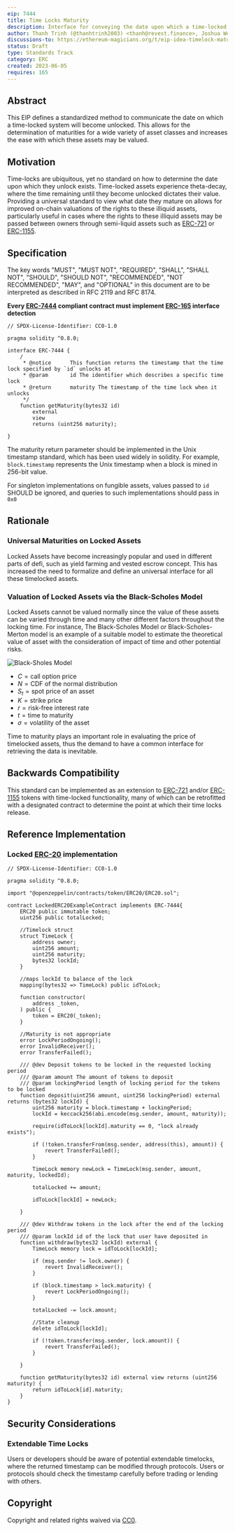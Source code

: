```yaml
---
eip: 7444
title: Time Locks Maturity
description: Interface for conveying the date upon which a time-locked system becomes unlocked
author: Thanh Trinh (@thanhtrinh2003) <thanh@revest.finance>, Joshua Weintraub (@jhweintraub) <josh@revest.finance>, Rob Montgomery (@RobAnon) <rob@revest.finance>
discussions-to: https://ethereum-magicians.org/t/eip-idea-timelock-maturity/15321
status: Draft
type: Standards Track
category: ERC
created: 2023-06-05
requires: 165
---
```


## Abstract

This EIP defines a standardized method to communicate the date on which a time-locked system will become unlocked. This allows for the determination of maturities for a wide variety of asset classes and increases the ease with which these assets may be valued.

## Motivation

Time-locks are ubiquitous, yet no standard on how to determine the date upon which they unlock exists. Time-locked assets experience theta-decay, where the time remaining until they become unlocked dictates their value. Providing a universal standard to view what date they mature on allows for improved on-chain valuations of the rights to these illiquid assets, particularly useful in cases where the rights to these illiquid assets may be passed between owners through semi-liquid assets such as [ERC-721](./eip-721.md) or [ERC-1155](./eip-1155.md).  

## Specification

The key words "MUST", "MUST NOT", "REQUIRED", "SHALL", "SHALL NOT", "SHOULD", "SHOULD NOT", "RECOMMENDED", "NOT RECOMMENDED", "MAY", and "OPTIONAL" in this document are to be interpreted as described in RFC 2119 and RFC 8174.

**Every [ERC-7444](./eip-7444.md) compliant contract must implement [ERC-165](./eip-165.md) interface detection**

```solidity
// SPDX-License-Identifier: CC0-1.0

pragma solidity ^0.8.0;

interface ERC-7444 {
    /
     * @notice      This function returns the timestamp that the time lock specified by `id` unlocks at
     * @param       id The identifier which describes a specific time lock
     * @return      maturity The timestamp of the time lock when it unlocks
     */
    function getMaturity(bytes32 id)
        external
        view
        returns (uint256 maturity);

}
```

The maturity return parameter should be implemented in the Unix timestamp standard, which has been used widely in solidity. For example, `block.timestamp` represents the Unix timestamp when a block is mined in 256-bit value. 

For singleton implementations on fungible assets, values passed to `id` SHOULD be ignored, and queries to such implementations should pass in `0x0` 

## Rationale

### Universal Maturities on Locked Assets

Locked Assets have become increasingly popular and used in different parts of defi, such as yield farming and vested escrow concept. This has increased the need to formalize and define an universal interface for all these timelocked assets.

### Valuation of Locked Assets via the Black-Scholes Model

 Locked Assets cannot be valued normally since the value of these assets can be varied through time and many other different factors throughout the locking time. For instance, The Black-Scholes Model or Black-Scholes-Merton model is an example of a suitable model to estimate the theoretical value of asset with the consideration of impact of time and other potential risks. 

![Black-Sholes Model](../assets/eip-7444/equation.png)

- $C=\text{call option price}$
- $N=\text{CDF of the normal distribution}$
- $S_t=\text{spot price of an asset}$
- $K=\text{strike price}$
- $r=\text{risk-free interest rate}$
- $t=\text{time to maturity}$
- $\sigma=\text{volatility of the asset}$

Time to maturity plays an important role in evaluating the price of timelocked assets, thus the demand to have a common interface for retrieving the data is inevitable. 

## Backwards Compatibility

This standard can be implemented as an extension to [ERC-721](./eip-721.md) and/or [ERC-1155](./eip-1155.md) tokens with time-locked functionality, many of which can be retrofitted with a designated contract to determine the point at which their time locks release. 

## Reference Implementation

### Locked [ERC-20](./eip-20.md) implementation

```solidity
// SPDX-License-Identifier: CC0-1.0

pragma solidity ^0.8.0;

import "@openzeppelin/contracts/token/ERC20/ERC20.sol";

contract LockedERC20ExampleContract implements ERC-7444{
    ERC20 public immutable token;
    uint256 public totalLocked;

    //Timelock struct
    struct TimeLock {
        address owner;
        uint256 amount;
        uint256 maturity;
        bytes32 lockId;
    }

    //maps lockId to balance of the lock
    mapping(bytes32 => TimeLock) public idToLock;    

    function constructor(
        address _token,
    ) public {
        token = ERC20(_token);
    }

    //Maturity is not appropriate
    error LockPeriodOngoing();
    error InvalidReceiver();
    error TransferFailed();

    /// @dev Deposit tokens to be locked in the requested locking period
    /// @param amount The amount of tokens to deposit
    /// @param lockingPeriod length of locking period for the tokens to be locked
    function deposit(uint256 amount, uint256 lockingPeriod) external returns (bytes32 lockId) {
        uint256 maturity = block.timestamp + lockingPeriod;
        lockId = keccack256(abi.encode(msg.sender, amount, maturity));

        require(idToLock[lockId].maturity == 0, "lock already exists");

        if (!token.transferFrom(msg.sender, address(this), amount)) {
            revert TransferFailed();
        }

        TimeLock memory newLock = TimeLock(msg.sender, amount, maturity, lockedId);

        totalLocked += amount;

        idToLock[lockId] = newLock;
        
    }

    /// @dev Withdraw tokens in the lock after the end of the locking period
    /// @param lockId id of the lock that user have deposited in
    function withdraw(bytes32 lockId) external {
        TimeLock memory lock = idToLock[lockId];

        if (msg.sender != lock.owner) {
            revert InvalidReceiver();
        }

        if (block.timestamp > lock.maturity) {
            revert LockPeriodOngoing();
        }

        totalLocked -= lock.amount;

        //State cleanup
        delete idToLock[lockId];

        if (!token.transfer(msg.sender, lock.amount)) {
            revert TransferFailed();
        }

    }

    function getMaturity(bytes32 id) external view returns (uint256 maturity) {
        return idToLock[id].maturity;
    }
}

```

## Security Considerations

### Extendable Time Locks

Users or developers should be aware of potential extendable timelocks, where the returned timestamp can be modified through protocols. Users or protocols should check the timestamp carefully before trading or lending with others.

## Copyright

Copyright and related rights waived via [CC0](../LICENSE.md).
